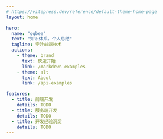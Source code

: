 ```yaml
---
# https://vitepress.dev/reference/default-theme-home-page
layout: home

hero:
  name: "ggbee"
  text: "知识体系，个人总结"
  tagline: 专注前端技术
  actions:
    - theme: brand
      text: 快速开始
      link: /markdown-examples
    - theme: alt
      text: About
      link: /api-examples

features:
  - title: 前端开发
    details: TODO
  - title: 服务端开发
    details: TODO
  - title: 开发经验沉淀
    details: TODO
---
```


